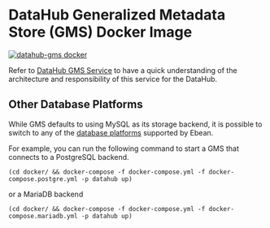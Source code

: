 # DataHub Generalized Metadata Store (GMS) Docker Image
[![datahub-gms docker](https://github.com/nholuongut/data-hub/workflows/datahub-gms%20docker/badge.svg)](https://github.com/nholuongut/data-hub/actions?query=workflow%3A%22datahub-gms+docker%22)

Refer to [DataHub GMS Service](../../metadata-service) to have a quick understanding of the architecture and 
responsibility of this service for the DataHub.

## Other Database Platforms

While GMS defaults to using MySQL as its storage backend, it is possible to switch to any of the 
[database platforms](https://ebean.io/docs/database/) supported by Ebean.

For example, you can run the following command to start a GMS that connects to a PostgreSQL backend.

```
(cd docker/ && docker-compose -f docker-compose.yml -f docker-compose.postgre.yml -p datahub up)
```

or a MariaDB backend

```
(cd docker/ && docker-compose -f docker-compose.yml -f docker-compose.mariadb.yml -p datahub up)
```
